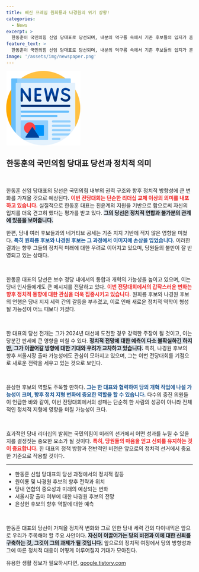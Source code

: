 ```yaml
---
title: 배신 프레임 원희룡과 나경원의 위기 상황!
categories:
  - News
excerpt: >
  한동훈이 국민의힘 신임 당대표로 당선되며, 내분의 먹구름 속에서 기존 후보들의 입지가 흔들리고 있다. 나경원, 원희룡 후보는 각자의 미래를 위해 교두보를 마련했지만, 보수 소장파의 이미지 구겨지며 위기감 증대!
feature_text: >
  한동훈이 국민의힘 신임 당대표로 당선되며, 내분의 먹구름 속에서 기존 후보들의 입지가 흔들리고 있다. 나경원, 원희룡 후보는 각자의 미래를 위해 교두보를 마련했지만, 보수 소장파의 이미지 구겨지며 위기감 증대!
image: '/assets/img/newspaper.png'
---
```


<p><img src="/assets/img/newspaper.png" alt="kimp 속보" /></p>

<h2 data-ke-size="size26">한동훈의 국민의힘 당대표 당선과 정치적 의미</h2>

<p data-ke-size="size16">&nbsp;</p>

<p>한동훈 신임 당대표의 당선은 국민의힘 내부의 권력 구조와 향후 정치적 방향성에 큰 변화를 가져올 것으로 예상된다. <b><span style="color: #ee2323;">이번 전당대회는 단순한 리더십 교체 이상의 의미를 내포하고 있습니다.</span></b> 실질적으로 한동훈 대표는 친윤계의 지원을 기반으로 함으로써 자신의 입지를 더욱 견고히 했다는 평가를 받고 있다. <b><span style="background-color: #21538527;">그의 당선은 정치적 연합과 불가분의 관계에 있음을 보여줍니다.</span></b> </p>

<p>한편, 당내 여러 후보들과의 네거티브 공세는 기존 지지 기반에 적지 않은 영향을 미쳤다. <b><span style="color: #1a5490;">특히 원희룡 후보와 나경원 후보는 그 과정에서 이미지에 손상을 입었습니다.</span></b> 이러한 결과는 향후 그들의 정치적 미래에 대한 우려로 이어지고 있으며, 당원들의 불만이 잘 반영되고 있는 상태다. </p>

<p data-ke-size="size16">&nbsp;</p>

<p>한동훈 대표의 당선은 보수 정당 내에서의 통합과 개혁의 가능성을 높이고 있으며, 이는 당내 인사들에게도 큰 메시지를 전달하고 있다. <b><span style="color: #ee2323;">이번 전당대회에서의 갑작스러운 변화는 향후 정치적 동향에 대한 관심을 더욱 집중시키고 있습니다.</span></b> 원희룡 후보와 나경원 후보의 언행은 당내 지지 세력 간의 갈등을 부추겼고, 이로 인해 새로운 정치적 역학이 형성될 가능성이 어느 때보다 커졌다. </p>

<p data-ke-size="size16">&nbsp;</p>

<p>한 대표의 당선 전개는 그가 2024년 대선에 도전할 경우 강력한 주장이 될 것이고, 이는 당분간 판세에 큰 영향을 미칠 수 있다. <b><span style="background-color: #21538527;">정치적 전망에 대한 예측이 다소 불확실하긴 하지만, 그가 이끌어갈 방향에 대한 기대와 우려가 교차하고 있습니다.</span></b> 특히, 나경원 후보의 향후 서울시장 출마 가능성에도 관심이 모아지고 있으며, 그는 이번 전당대회를 기점으로 새로운 전략을 세우고 있는 것으로 보인다. </p>

<p data-ke-size="size16">&nbsp;</p>

<p>윤상현 후보의 역할도 주목할 만하다. <b><span style="color: #1a5490;">그는 한 대표와 협력하여 당의 개혁 작업에 나설 가능성이 크며, 향후 정치 지형 변화에 중요한 역할을 할 수 있습니다.</span></b> 다수의 중진 의원들이 언급한 바와 같이, 이번 전당대회에서의 성패는 단순히 한 사람의 성공이 아니라 전체적인 정치적 지형에 영향을 미칠 가능성이 크다. </p>

<p data-ke-size="size16">&nbsp;</p>

<p>효과적인 당내 리더십의 발휘는 국민의힘이 미래의 선거에서 어떤 성과를 누릴 수 있을지를 결정짓는 중요한 요소가 될 것이다. <b><span style="color: #ee2323;">특히, 당원들의 마음을 얻고 신뢰를 유지하는 것이 중요합니다.</span></b> 한 대표의 정책 방향과 전반적인 비전은 앞으로의 정치적 선거에서 중요한 기준으로 작용할 것이다. </p>

<hr />

<ul>
<li>한동훈 신임 당대표의 당선 과정에서의 정치적 갈등</li>
<li>원이룡 및 나경원 후보의 향후 전략과 위치</li>
<li>당내 연합의 중요성과 미래의 예상되는 변화</li>
<li>서울시장 출마 여부에 대한 나경원 후보의 전망</li>
<li>윤상현 후보의 향후 역할에 대한 예측</li>
</ul>

<p data-ke-size="size16">&nbsp;</p>

<p>한동훈 대표의 당선이 가져올 정치적 변화와 그로 인한 당내 세력 간의 다이내믹은 앞으로 우리가 주목해야 할 주요 사안이다. <b><span style="background-color: #21538527;">자신이 이끌어가는 당의 비전과 이에 대한 신뢰를 구축하는 것, 그것이 그의 과제가 될 것입니다.</span></b> 앞으로의 정치적 여정에서 당의 방향성과 그에 따른 정치적 대응이 어떻게 이루어질지 기대가 모아진다.</p>
유용한 생활 정보가 필요하시다면, <a href="https://qoogle.tistory.com" rel="dofollow">qoogle.tistory.com</a>


